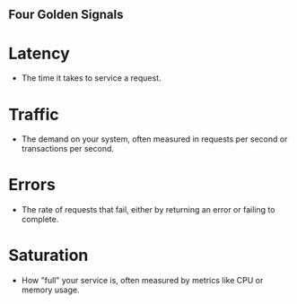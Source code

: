 ## Four Golden Signals

# Latency
 - The time it takes to service a request.

# Traffic
 - The demand on your system, often measured in requests per second or transactions per second.

# Errors
 - The rate of requests that fail, either by returning an error or failing to complete.

# Saturation
 - How "full" your service is, often measured by metrics like CPU or memory usage.
